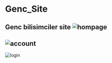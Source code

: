 # Genc_Site
 Genc bilisimciler site
![hompage](https://github.com/majedkaraali/Genc_Site/assets/47135751/1a702cc5-d45e-4bbc-8b4a-f8811075f59c)
------------------------------------------------------------------------------------------------------------
![account](https://github.com/majedkaraali/Genc_Site/assets/47135751/5ef8c5b4-0a7d-4d5d-a1fd-ab1c71097ec4)
------------------------------------------------------------------------------------------------------------
![login](https://github.com/majedkaraali/Genc_Site/assets/47135751/bce4f885-6390-440b-bd00-050b75e49932)
